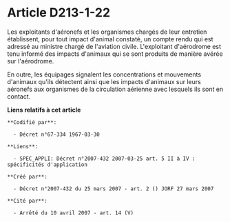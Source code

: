 # Article D213-1-22

Les exploitants d'aéronefs et les organismes chargés de leur entretien établissent, pour tout impact d'animal constaté, un
compte rendu qui est adressé au ministre chargé de l'aviation civile. L'exploitant d'aérodrome est tenu informé des impacts
d'animaux qui se sont produits de manière avérée sur l'aérodrome.

En outre, les équipages signalent les concentrations et mouvements d'animaux qu'ils détectent ainsi que les impacts d'animaux
sur leurs aéronefs aux organismes de la circulation aérienne avec lesquels ils sont en contact.

**Liens relatifs à cet article**

	**Codifié par**:

	  - Décret n°67-334 1967-03-30

	**Liens**:

	  - SPEC_APPLI: Décret n°2007-432 2007-03-25 art. 5 II à IV : spécificités d'application

	**Créé par**:

	  - Décret n°2007-432 du 25 mars 2007 - art. 2 () JORF 27 mars 2007

	**Cité par**:

	  - Arrêté du 10 avril 2007 - art. 14 (V)
